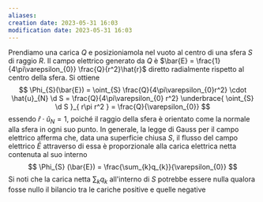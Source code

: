```yaml
---
aliases: 
creation date: 2023-05-31 16:03
modification date: 2023-05-31 16:03
---
```


Prendiamo una carica $Q$ e posizioniamola nel vuoto al centro di una sfera $S$ di raggio $R$. Il campo elettrico generato da $Q$ è $\bar{E} = \frac{1}{4\pi\varepsilon_{0}} \frac{Q}{r^2}\hat{r}$ diretto radialmente rispetto al centro della sfera. Si ottiene
$$ \Phi_{S}(\bar{E}) = \oint_{S} \frac{Q}{4\pi\varepsilon_{0}r^2} \cdot \hat{u}_{N} \d S = \frac{Q}{4\pi\varepsilon_{0} r^2} \underbrace{ \oint_{S} \d S }_{ r\pi r^2 } = \frac{Q}{\varepsilon_{0}} $$
essendo $\hat{r} \cdot \hat{u}_{N} = 1$, poiché il raggio della sfera è orientato  come la normale alla sfera in ogni suo punto. In generale, la legge di Gauss per il campo elettrico afferma che, data una superficie chiusa $S$, il flusso del campo elettrico $\bar{E}$ attraverso di essa è proporzionale alla carica elettrica netta contenuta al suo interno
$$ \Phi_{S} (\bar{E}) = \frac{\sum_{k}q_{k}}{\varepsilon_{0}} $$
Si noti che la carica netta $\sum_{k} q_{k}$ all'interno di $S$ potrebbe essere nulla qualora fosse nullo il bilancio tra le cariche positive e quelle negative


